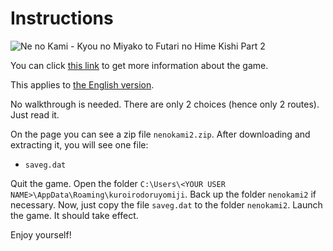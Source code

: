 # Instructions

![Ne no Kami - Kyou no Miyako to Futari no Hime Kishi Part 2](https://s2.vndb.org/cv/58/31158.jpg)

You can click [this link](https://vndb.org/v18849) to get more information about the game.

This applies to [the English version](https://vndb.org/r46475).

No walkthrough is needed. There are only 2 choices (hence only 2 routes). Just read it.

On the page you can see a zip file `nenokami2.zip`. After downloading and extracting it, you will see one file:

- `saveg.dat`

Quit the game. Open the folder `C:\Users\<YOUR USER NAME>\AppData\Roaming\kuroirodoruyomiji`. Back up the folder `nenokami2` if necessary. Now, just copy the file `saveg.dat` to the folder `nenokami2`. Launch the game. It should take effect.

Enjoy yourself!
